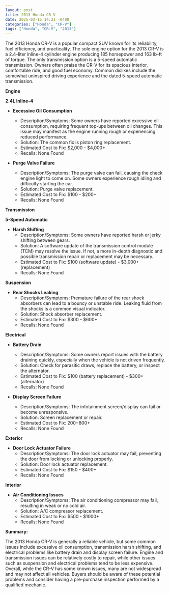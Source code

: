 ```yaml
---
layout: post
title: 2013 Honda CR-V
date: 2025-03-15 14:21 -0400
categories: ["Honda", "CR-V"]
tags: ["Honda", "CR-V", "2013"]
---
```

The 2013 Honda CR-V is a popular compact SUV known for its reliability, fuel efficiency, and practicality. The sole engine option for the 2013 CR-V is a 2.4-liter inline-4 cylinder engine producing 185 horsepower and 163 lb-ft of torque. The only transmission option is a 5-speed automatic transmission. Owners often praise the CR-V for its spacious interior, comfortable ride, and good fuel economy. Common dislikes include the somewhat uninspired driving experience and the dated 5-speed automatic transmission.

**Engine**

**2.4L Inline-4**
*   **Excessive Oil Consumption**
    *   Description/Symptoms: Some owners have reported excessive oil consumption, requiring frequent top-ups between oil changes. This issue may manifest as the engine running rough or experiencing reduced performance.
    *   Solution: The common fix is piston ring replacement.
    *   Estimated Cost to Fix: $2,000 - $4,000+
    *   Recalls: None Found

*   **Purge Valve Failure**
    *   Description/Symptoms: The purge valve can fail, causing the check engine light to come on. Some owners experience rough idling and difficulty starting the car.
    *   Solution: Purge valve replacement.
    *   Estimated Cost to Fix: $100 - $200+
    *   Recalls: None Found

**Transmission**

**5-Speed Automatic**
*   **Harsh Shifting**
    *   Description/Symptoms: Some owners have reported harsh or jerky shifting between gears.
    *   Solution: A software update of the transmission control module (TCM) may resolve the issue. If not, a more in-depth diagnostic and possible transmission repair or replacement may be necessary.
    *   Estimated Cost to Fix: $100 (software update) - $3,000+ (replacement)
    *   Recalls: None Found

**Suspension**

*   **Rear Shocks Leaking**
    *   Description/Symptoms: Premature failure of the rear shock absorbers can lead to a bouncy or unstable ride. Leaking fluid from the shocks is a common visual indicator.
    *   Solution: Shock absorber replacement.
    *   Estimated Cost to Fix: $300 - $600+
    *   Recalls: None Found

**Electrical**

*   **Battery Drain**
    *   Description/Symptoms: Some owners report issues with the battery draining quickly, especially when the vehicle is not driven frequently.
    *   Solution: Check for parasitic draws, replace the battery, or inspect the alternator.
    *   Estimated Cost to Fix: $100 (battery replacement) - $300+ (alternator)
    *   Recalls: None Found

*   **Display Screen Failure**
    *   Description/Symptoms: The infotainment screen/display can fail or become unresponsive.
    *   Solution: Screen replacement or repair.
    *   Estimated Cost to Fix: $200-$800+
    *   Recalls: None Found

**Exterior**

*   **Door Lock Actuator Failure**
    *   Description/Symptoms: The door lock actuator may fail, preventing the door from locking or unlocking properly.
    *   Solution: Door lock actuator replacement.
    *   Estimated Cost to Fix: $150 - $400+
    *   Recalls: None Found

**Interior**

*   **Air Conditioning Issues**
    *   Description/Symptoms: The air conditioning compressor may fail, resulting in weak or no cold air.
    *   Solution: A/C compressor replacement.
    *   Estimated Cost to Fix: $500 - $1000+
    *   Recalls: None Found

**Summary:**

The 2013 Honda CR-V is generally a reliable vehicle, but some common issues include excessive oil consumption, transmission harsh shifting, and electrical problems like battery drain and display screen failure. Engine and transmission issues can be relatively costly to repair, while other issues such as suspension and electrical problems tend to be less expensive. Overall, while the CR-V has some known issues, many are not widespread and may not affect all vehicles. Buyers should be aware of these potential problems and consider having a pre-purchase inspection performed by a qualified mechanic.

